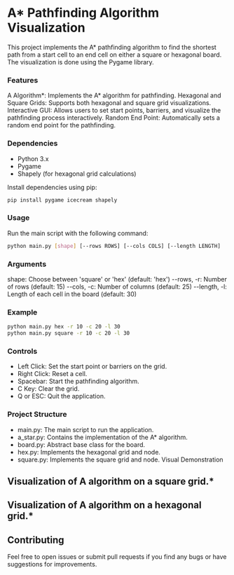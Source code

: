 # A* Pathfinding Algorithm Visualization
This project implements the A* pathfinding algorithm to find the shortest path from a start cell to an end cell on either a square or hexagonal board. The visualization is done using the Pygame library.

### Features
A Algorithm*: Implements the A* algorithm for pathfinding.
Hexagonal and Square Grids: Supports both hexagonal and square grid visualizations.
Interactive GUI: Allows users to set start points, barriers, and visualize the pathfinding process interactively.
Random End Point: Automatically sets a random end point for the pathfinding.

### Dependencies
- Python 3.x
- Pygame
- Shapely (for hexagonal grid calculations)

Install dependencies using pip:
```sh
pip install pygame icecream shapely
```

### Usage
Run the main script with the following command:
```sh
python main.py [shape] [--rows ROWS] [--cols COLS] [--length LENGTH]
```

### Arguments
shape: Choose between 'square' or 'hex' (default: 'hex')
    --rows, -r: Number of rows (default: 15)
    --cols, -c: Number of columns (default: 25)
    --length, -l: Length of each cell in the board (default: 30)

### Example
```sh
python main.py hex -r 10 -c 20 -l 30
python main.py square -r 10 -c 20 -l 30
```

### Controls
- Left Click: Set the start point or barriers on the grid.
- Right Click: Reset a cell.
- Spacebar: Start the pathfinding algorithm.
- C Key: Clear the grid.
- Q or ESC: Quit the application.

### Project Structure
- main.py: The main script to run the application.
- a_star.py: Contains the implementation of the A* algorithm.
- board.py: Abstract base class for the board.
- hex.py: Implements the hexagonal grid and node.
- square.py: Implements the square grid and node.
Visual Demonstration

## Visualization of A algorithm on a square grid.*


## Visualization of A algorithm on a hexagonal grid.*


## Contributing
Feel free to open issues or submit pull requests if you find any bugs or have suggestions for improvements.
